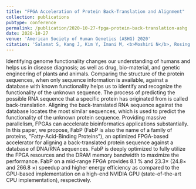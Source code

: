 ```yaml
---
title: "FPGA Acceleration of Protein Back-Translation and Alignment"
collection: publications
pubtype: conference
permalink: /publication/2020-10-27-fpga-protein-back-translation-ashg
date: 2020-10-27
venue: 'American Society of Human Genetics (ASHG) 2020'
citation: 'Salamat S, Kang J, Kim Y, Imani M, <b>Moshiri N</b>, Rosing T (2020). "FPGA Acceleration of Protein Back-Translation and Alignment." <i>American Society of Human Genetics (ASHG) 2020</i>. Poster.'
---
```

Identifying genome functionality changes our understanding of humans and helps us in disease diagnosis; as well as drug, bio-material, and genetic engineering of plants and animals. Comparing the structure of the protein sequences, when only sequence information is available, against a database with known functionality helps us to identify and recognize the functionality of the unknown sequence. The process of predicting the possible RNA sequence that a specific protein has originated from is called back-translation. Aligning the back-translated RNA sequence against the database locates the most similar sequences, which is used to predict the functionality of the unknown protein sequence. Providing massive parallelism, FPGAs can accelerate bioinformatics applications substantially. In this paper, we propose, FabP (FabP is also the name of a family of proteins, "Fatty-Acid-Binding Proteins"), an optimized FPGA-based accelerator for aligning a back-translated protein sequence against a database of DNA/RNA sequences. FabP is deeply optimized to fully utilize the FPGA resources and the DRAM memory bandwidth to maximize the performance. FabP on a mid-range FPGA provides 8.1 % and 23.3× (24.8× and 266.8 ×) speedup and higher energy efficiency as compared to the GPU-based implementation on a high-end NVIDIA GPU (state-of-the-art CPU implementation), respectively.
